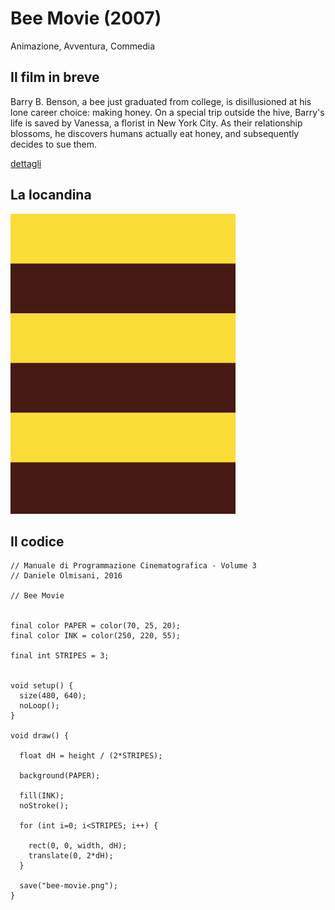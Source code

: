 # Bee Movie (2007)

Animazione, Avventura, Commedia

## Il film in breve
Barry B. Benson, a bee just graduated from college, is disillusioned at his lone career choice: making honey. On a special trip outside the hive, Barry's life is saved by Vanessa, a florist in New York City. As their relationship blossoms, he discovers humans actually eat honey, and subsequently decides to sue them.

[dettagli](https://www.imdb.com/title/tt0389790/)

## La locandina
<img src="bee-movie.png"  width="360px" title="Bee Movie">


## Il codice
```processing
// Manuale di Programmazione Cinematografica - Volume 3
// Daniele Olmisani, 2016

// Bee Movie


final color PAPER = color(70, 25, 20);
final color INK = color(250, 220, 55);

final int STRIPES = 3;


void setup() {
  size(480, 640);
  noLoop();
}

void draw() {
  
  float dH = height / (2*STRIPES);
  
  background(PAPER);
  
  fill(INK);
  noStroke();
  
  for (int i=0; i<STRIPES; i++) {
    
    rect(0, 0, width, dH);
    translate(0, 2*dH);
  }
  
  save("bee-movie.png");
}
```
